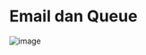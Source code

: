 # Email dan Queue

![image](https://github.com/user-attachments/assets/4978f13d-973e-4386-8b0c-aaf8f8c17d62)
